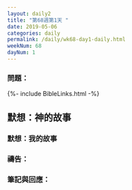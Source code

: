 ```yaml
---
layout: daily2
title: "第68週第1天 "
date: 2019-05-06
categories: daily
permalink: /daily/wk68-day1-daily.html
weekNum: 68
dayNum: 1
---
```


### 問題：
 
{%- include BibleLinks.html -%}

## 默想：神的故事

### 默想：我的故事

### 禱告：

### 筆記與回應：
